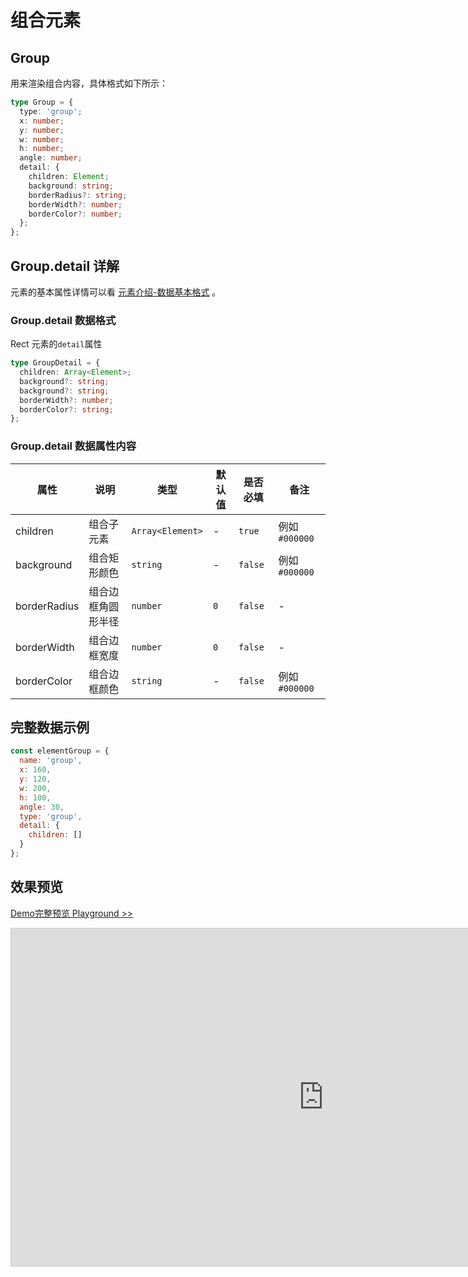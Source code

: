 # 组合元素

## Group

用来渲染组合内容，具体格式如下所示：

```ts
type Group = {
  type: 'group';
  x: number;
  y: number;
  w: number;
  h: number;
  angle: number;
  detail: {
    children: Element;
    background: string;
    borderRadius?: string;
    borderWidth?: number;
    borderColor?: number;
  };
};
```

## Group.detail 详解

元素的基本属性详情可以看 [元素介绍-数据基本格式](./info.md#数据基本格式) 。

### Group.detail 数据格式

Rect 元素的`detail`属性

```ts
type GroupDetail = {
  children: Array<Element>;
  background?: string;
  background?: string;
  borderWidth?: number;
  borderColor?: string;
};
```

### Group.detail 数据属性内容

| 属性         | 说明               | 类型             | 默认值 | 是否必填 | 备注           |
| ------------ | ------------------ | ---------------- | ------ | -------- | -------------- |
| children     | 组合子元素         | `Array<Element>` | -      | `true`   | 例如 `#000000` |
| background   | 组合矩形颜色       | `string`         | -      | `false`  | 例如 `#000000` |
| borderRadius | 组合边框角圆形半径 | `number`         | `0`    | `false`  | -              |
| borderWidth  | 组合边框宽度       | `number`         | `0`    | `false`  | -              |
| borderColor  | 组合边框颜色       | `string`         | -      | `false`  | 例如 `#000000` |

## 完整数据示例

```js
const elementGroup = {
  name: 'group',
  x: 160,
  y: 120,
  w: 200,
  h: 100,
  angle: 30,
  type: 'group',
  detail: {
    children: []
  }
};
```

## 效果预览

[Demo完整预览 Playground >>](https://idraw.js.org/playground/?demo=elem-group)

<iframe class="idraw-playground-preview" 
    src="https://idraw.js.org/playground/?demo=elem-group&header=false&sider=false&default-editor-split=50" 
    width="1000" height="540" frameborder="no" border="0"
    style="border: 1px solid #cecece; margin: 0px auto;"
  ></iframe>
